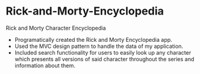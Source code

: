 # Rick-and-Morty-Encyclopedia
Rick and Morty Character Encyclopedia

- Programatically created the Rick and Morty Encyclopedia app.
- Used the MVC design pattern to handle the data of my application.
- Included search functionality for users to easily look up any character which presents all versions of said character throughout the series and information about them.
